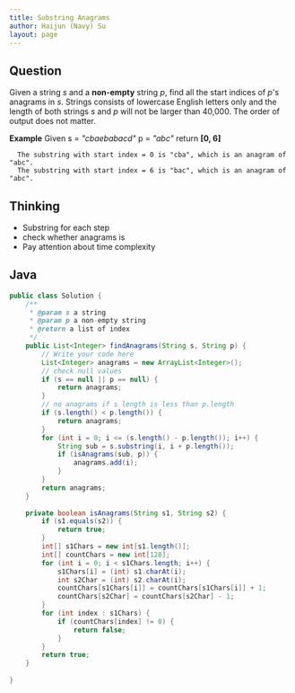 ```yaml
---
title: Substring Anagrams
author: Haijun (Navy) Su
layout: page
---
```

## Question
Given a string *s* and a **non-empty** string *p*, find all the start indices of *p*'s anagrams in *s*.
Strings consists of lowercase English letters only and the length of both strings *s* and *p* will not be larger than 40,000.
The order of output does not matter.

**Example**
Given s = *"cbaebabacd"* p = *"abc"*
return **[0, 6]**
~~~
  The substring with start index = 0 is "cba", which is an anagram of "abc".
  The substring with start index = 6 is "bac", which is an anagram of "abc".
~~~

## Thinking
* Substring for each step
* check whether anagrams is
* Pay attention about time complexity

## Java
~~~ java
public class Solution {
    /**
     * @param s a string
     * @param p a non-empty string
     * @return a list of index
     */
    public List<Integer> findAnagrams(String s, String p) {
        // Write your code here
        List<Integer> anagrams = new ArrayList<Integer>();
        // check null values
        if (s == null || p == null) {
            return anagrams;
        }
        // no anagrams if s length is less than p.length
        if (s.length() < p.length()) {
            return anagrams;
        }
        for (int i = 0; i <= (s.length() - p.length()); i++) {
            String sub = s.substring(i, i + p.length());
            if (isAnagrams(sub, p)) {
                anagrams.add(i);
            }
        }
        return anagrams;
    }
    
    private boolean isAnagrams(String s1, String s2) {
        if (s1.equals(s2)) {
            return true;
        }
        int[] s1Chars = new int[s1.length()];
        int[] countChars = new int[128];
        for (int i = 0; i < s1Chars.length; i++) {
            s1Chars[i] = (int) s1.charAt(i);
            int s2Char = (int) s2.charAt(i);
            countChars[s1Chars[i]] = countChars[s1Chars[i]] + 1;
            countChars[s2Char] = countChars[s2Char] - 1;
        }
        for (int index : s1Chars) {
            if (countChars[index] != 0) {
                return false;
            }
        }
        return true;
    }
    
}
~~~
